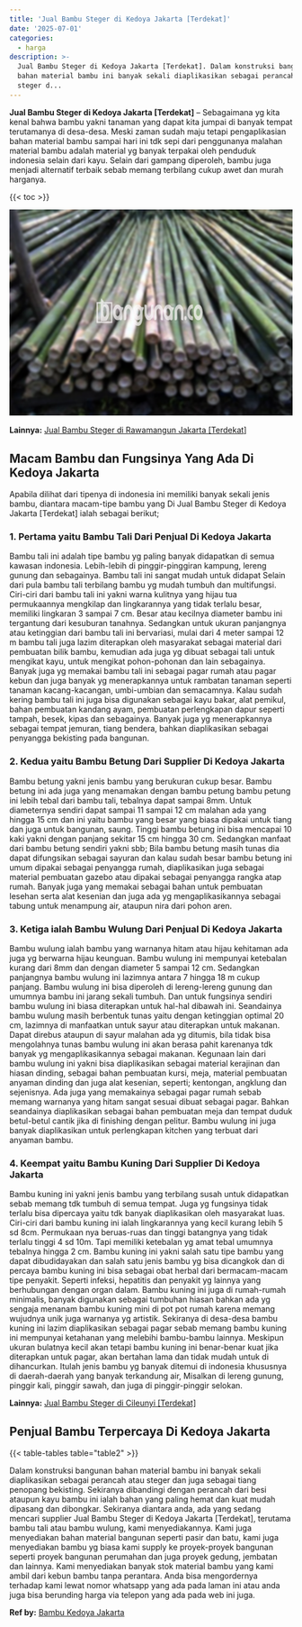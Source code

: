 ```yaml
---
title: 'Jual Bambu Steger di Kedoya Jakarta [Terdekat]'
date: '2025-07-01'
categories:
  - harga
description: >-
  Jual Bambu Steger di Kedoya Jakarta [Terdekat]. Dalam konstruksi bangunan
  bahan material bambu ini banyak sekali diaplikasikan sebagai perancah atau
  steger d...
---
```


**Jual Bambu Steger di Kedoya Jakarta \[Terdekat\]** – Sebagaimana yg kita kenal bahwa bambu yakni tanaman yang dapat kita jumpai di banyak tempat terutamanya di desa-desa. Meski zaman sudah maju tetapi pengaplikasian bahan material bambu sampai hari ini tdk sepi dari penggunanya malahan material bambu adalah material yg banyak terpakai oleh penduduk indonesia selain dari kayu. Selain dari gampang diperoleh, bambu juga menjadi alternatif terbaik sebab memang terbilang cukup awet dan murah harganya.

{{< toc >}}

![Jual Bambu Steger di Kedoya Jakarta [Terdekat]](/images/jual-bambu-tali-24.png)

**Lainnya:** [Jual Bambu Steger di Rawamangun Jakarta \[Terdekat\]](https://bambu.bangunan.co/jual-bambu-steger-di-rawamangun-jakarta-terdekat/)

## Macam Bambu dan Fungsinya Yang Ada Di Kedoya Jakarta

Apabila dilihat dari tipenya di indonesia ini memiliki banyak sekali jenis bambu, diantara macam-tipe bambu yang Di Jual Bambu Steger di Kedoya Jakarta \[Terdekat\] ialah sebagai berikut;

### 1\. Pertama yaitu Bambu Tali Dari Penjual Di Kedoya Jakarta

Bambu tali ini adalah tipe bambu yg paling banyak didapatkan di semua kawasan indonesia. Lebih-lebih di pinggir-pinggiran kampung, lereng gunung dan sebagainya. Bambu tali ini sangat mudah untuk didapat Selain dari pula bambu tali terbilang bambu yg mudah tumbuh dan multifungsi. Ciri-ciri dari bambu tali ini yakni warna kulitnya yang hijau tua permukaannya mengkilap dan lingkarannya yang tidak terlalu besar, memiliki lingkaran 3 sampai 7 cm. Besar atau kecilnya diameter bambu ini tergantung dari kesuburan tanahnya. Sedangkan untuk ukuran panjangnya atau ketinggian dari bambu tali ini bervariasi, mulai dari 4 meter sampai 12 m bambu tali juga lazim diterapkan oleh masyarakat sebagai material dari pembuatan bilik bambu, kemudian ada juga yg dibuat sebagai tali untuk mengikat kayu, untuk mengikat pohon-pohonan dan lain sebagainya. Banyak juga yg memakai bambu tali ini sebagai pagar rumah atau pagar kebun dan juga banyak yg menerapkannya untuk rambatan tanaman seperti tanaman kacang-kacangan, umbi-umbian dan semacamnya. Kalau sudah kering bambu tali ini juga bisa digunakan sebagai kayu bakar, alat pemikul, bahan pembuatan kandang ayam, pembuatan perlengkapan dapur seperti tampah, besek, kipas dan sebagainya. Banyak juga yg menerapkannya sebagai tempat jemuran, tiang bendera, bahkan diaplikasikan sebagai penyangga bekisting pada bangunan.

### 2\. Kedua yaitu Bambu Betung Dari Supplier Di Kedoya Jakarta

Bambu betung yakni jenis bambu yang berukuran cukup besar. Bambu betung ini ada juga yang menamakan dengan bambu petung bambu petung ini lebih tebal dari bambu tali, tebalnya dapat sampai 8mm. Untuk diameternya sendiri dapat sampai 11 sampai 12 cm malahan ada yang hingga 15 cm dan ini yaitu bambu yang besar yang biasa dipakai untuk tiang dan juga untuk bangunan, saung. Tinggi bambu betung ini bisa mencapai 10 kaki yakni dengan panjang sekitar 15 cm hingga 30 cm. Sedangkan manfaat dari bambu betung sendiri yakni sbb; Bila bambu betung masih tunas dia dapat difungsikan sebagai sayuran dan kalau sudah besar bambu betung ini umum dipakai sebagai penyangga rumah, diaplikasikan juga sebagai material pembuatan gazebo atau dipakai sebagai penyangga rangka atap rumah. Banyak juga yang memakai sebagai bahan untuk pembuatan lesehan serta alat kesenian dan juga ada yg mengaplikasikannya sebagai tabung untuk menampung air, ataupun nira dari pohon aren.

### 3\. Ketiga ialah Bambu Wulung Dari Penjual Di Kedoya Jakarta

Bambu wulung ialah bambu yang warnanya hitam atau hijau kehitaman ada juga yg berwarna hijau keunguan. Bambu wulung ini mempunyai ketebalan kurang dari 8mm dan dengan diameter 5 sampai 12 cm. Sedangkan panjangnya bambu wulung ini lazimnya antara 7 hingga 18 m cukup panjang. Bambu wulung ini bisa diperoleh di lereng-lereng gunung dan umumnya bambu ini jarang sekali tumbuh. Dan untuk fungsinya sendiri bambu wulung ini biasa diterapkan untuk hal-hal dibawah ini. Seandainya bambu wulung masih berbentuk tunas yaitu dengan ketinggian optimal 20 cm, lazimnya di manfaatkan untuk sayur atau diterapkan untuk makanan. Dapat direbus ataupun di sayur malahan ada yg ditumis, bila tidak bisa mengolahnya tunas bambu wulung ini akan berasa pahit karenanya tdk banyak yg mengaplikasikannya sebagai makanan. Kegunaan lain dari bambu wulung ini yakni bisa diaplikasikan sebagai material kerajinan dan hiasan dinding, sebagai bahan pembuatan kursi, meja, material pembuatan anyaman dinding dan juga alat kesenian, seperti; kentongan, angklung dan sejenisnya. Ada juga yang memakainya sebagai pagar rumah sebab memang warnanya yang hitam sangat sesuai dibuat sebagai pagar. Bahkan seandainya diaplikasikan sebagai bahan pembuatan meja dan tempat duduk betul-betul cantik jika di finishing dengan pelitur. Bambu wulung ini juga banyak diaplikasikan untuk perlengkapan kitchen yang terbuat dari anyaman bambu.

### 4\. Keempat yaitu Bambu Kuning Dari Supplier Di Kedoya Jakarta

Bambu kuning ini yakni jenis bambu yang terbilang susah untuk didapatkan sebab memang tdk tumbuh di semua tempat. Juga yg fungsinya tidak terlalu bisa dipercaya yaitu tdk banyak diaplikasikan oleh masyarakat luas. Ciri-ciri dari bambu kuning ini ialah lingkarannya yang kecil kurang lebih 5 sd 8cm. Permukaan nya beruas-ruas dan tinggi batangnya yang tidak terlalu tinggi 4 sd 10m. Tapi memiliki ketebalan yg amat tebal umumnya tebalnya hingga 2 cm. Bambu kuning ini yakni salah satu tipe bambu yang dapat dibudidayakan dan salah satu jenis bambu yg bisa dicangkok dan di percaya bambu kuning ini bisa sebagai obat herbal dari bermacam-macam tipe penyakit. Seperti infeksi, hepatitis dan penyakit yg lainnya yang berhubungan dengan organ dalam. Bambu kuning ini juga di rumah-rumah minimalis, banyak digunakan sebagai tumbuhan hiasan bahkan ada yg sengaja menanam bambu kuning mini di pot pot rumah karena memang wujudnya unik juga warnanya yg artistik. Sekiranya di desa-desa bambu kuning ini lazim diaplikasikan sebagai pagar sebab memang bambu kuning ini mempunyai ketahanan yang melebihi bambu-bambu lainnya. Meskipun ukuran bulatnya kecil akan tetapi bambu kuning ini benar-benar kuat jika diterapkan untuk pagar, akan bertahan lama dan tidak mudah untuk di dihancurkan. Itulah jenis bambu yg banyak ditemui di indonesia khususnya di daerah-daerah yang banyak terkandung air, Misalkan di lereng gunung, pinggir kali, pinggir sawah, dan juga di pinggir-pinggir selokan.

**Lainnya:** [Jual Bambu Steger di Cileunyi \[Terdekat\]](https://bambu.bangunan.co/jual-bambu-steger-di-cileunyi-terdekat/)

## Penjual Bambu Terpercaya Di Kedoya Jakarta

{{< table-tables table="table2" >}}

Dalam konstruksi bangunan bahan material bambu ini banyak sekali diaplikasikan sebagai perancah atau steger dan juga sebagai tiang penopang bekisting. Sekiranya dibandingi dengan perancah dari besi ataupun kayu bambu ini ialah bahan yang paling hemat dan kuat mudah dipasang dan dibongkar. Sekiranya diantara anda, ada yang sedang mencari supplier Jual Bambu Steger di Kedoya Jakarta \[Terdekat\], terutama bambu tali atau bambu wulung, kami menyediakannya. Kami juga menyediakan bahan material bangunan seperti pasir dan batu, kami juga menyediakan bambu yg biasa kami supply ke proyek-proyek bangunan seperti proyek bangunan perumahan dan juga proyek gedung, jembatan dan lainnya. Kami menyediakan banyak stok material bambu yang kami ambil dari kebun bambu tanpa perantara. Anda bisa mengordernya terhadap kami lewat nomor whatsapp yang ada pada laman ini atau anda juga bisa berunding harga via telepon yang ada pada web ini juga.

**Ref by:** [Bambu Kedoya Jakarta](https://id.wikipedia.org/wiki/Bambu)
